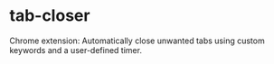 # tab-closer
Chrome extension: Automatically close unwanted tabs using custom keywords and a user-defined timer.
